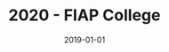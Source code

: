 ---
title: '2020 - FIAP College'
desc: 'Completed the technologist course in System analysis and development at FIAP.'
icon: 'IconGraduation'
date: '2019-01-01'
config:
  right: '-75%'
  margin: '-6rem 0rem' 
---